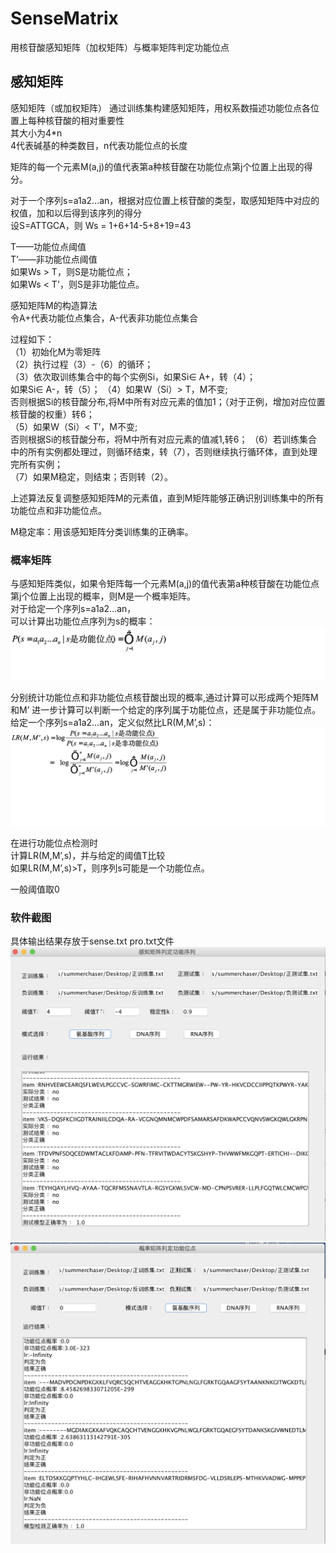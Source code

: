 # SenseMatrix
用核苷酸感知矩阵（加权矩阵）与概率矩阵判定功能位点

## 感知矩阵
感知矩阵（或加权矩阵） 
通过训练集构建感知矩阵，用权系数描述功能位点各位置上每种核苷酸的相对重要性   
其大小为4*n        
   4代表碱基的种类数目，n代表功能位点的长度            

矩阵的每一个元素M(a,j)的值代表第a种核苷酸在功能位点第j个位置上出现的得分。   

对于一个序列s=a1a2…an，根据对应位置上核苷酸的类型，取感知矩阵中对应的权值，加和以后得到该序列的得分      
设S=ATTGCA，则
               Ws = 1+6+14-5+8+19=43    
               
T——功能位点阈值       
T’——非功能位点阈值        
如果Ws > T，则S是功能位点；   
如果Ws < T'，则S是非功能位点。     
      
感知矩阵M的构造算法          
令A+代表功能位点集合，A-代表非功能位点集合           
       
过程如下：        
  （1）初始化M为零矩阵      
  （2）执行过程（3）-（6）的循环；       
  （3）依次取训练集合中的每个实例Si，如果Si∈ A+，转（4）；   
		如果Si∈ A-，转（5）；
  （4）如果W（Si）> T，M不变;  
		否则根据Si的核苷酸分布,将M中所有对应元素的值加1；（对于正例，增加对应位置核苷酸的权重）转6；   
  （5）如果W（Si）< T’，M不变;     
		否则根据Si的核苷酸分布，将M中所有对应元素的值减1,转6； 
  （6）若训练集合中的所有实例都处理过，则循环结束，转（7），否则继续执行循环体，直到处理完所有实例；   
  （7）如果M稳定，则结束；否则转（2）。      
       
上述算法反复调整感知矩阵M的元素值，直到M矩阵能够正确识别训练集中的所有功能位点和非功能位点。   
      
M稳定率：用该感知矩阵分类训练集的正确率。    


### 概率矩阵
与感知矩阵类似，如果令矩阵每一个元素M(a,j)的值代表第a种核苷酸在功能位点第j个位置上出现的概率，则M是一个概率矩阵。   
对于给定一个序列s=a1a2…an，   
可以计算出功能位点序列为s的概率：   
<img src="f.png"> 

分别统计功能位点和非功能位点核苷酸出现的概率,通过计算可以形成两个矩阵M和M’ 
进一步计算可以判断一个给定的序列属于功能位点，还是属于非功能位点。    
给定一个序列s=a1a2…an，定义似然比LR(M,M’,s)：      
<img src="f1.png"> 
   
在进行功能位点检测时       
计算LR(M,M’,s)，并与给定的阈值T比较      
如果LR(M,M’,s)>T，则序列s可能是一个功能位点。   
   
一般阈值取0  


### 软件截图
具体输出结果存放于sense.txt pro.txt文件
<img src="s1.jpg">
<img src="s2.jpg">





